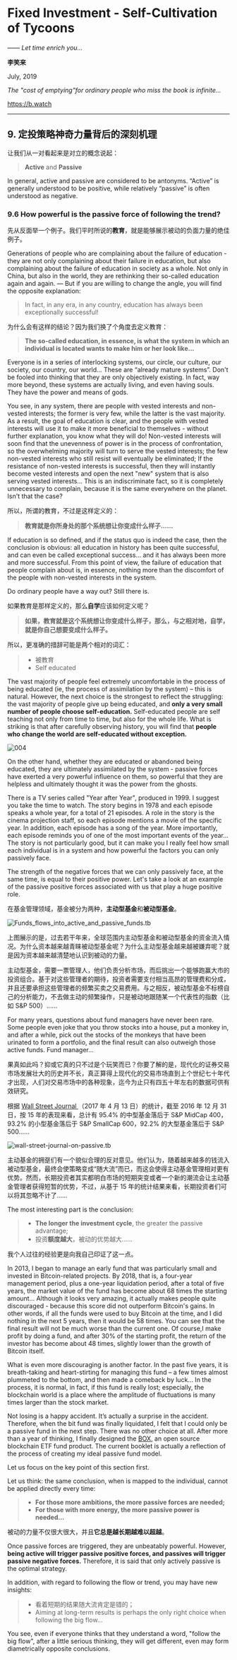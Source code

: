 # Fixed Investment - Self-Cultivation of Tycoons

*—— Let time enrich you...*

**李笑来**

July, 2019

*The "cost of emptying"for ordinary people who miss the book is infinite...*

https://b.watch

---

## 9. 定投策略神奇力量背后的深刻机理

让我们从一对看起来是对立的概念说起：

> **Active** and **Passive**

In general, active and passive are considered to be antonyms. “Active” is generally understood to be positive, while relatively “passive” is often understood as negative.

### 9.6 How powerful is the passive force of following the trend?

先从反面举一个例子。我们平时所说的**教育**，就是能够展示被动的负面力量的绝佳例子。

Generations of people who are complaining about the failure of education - they are not only complaining about their failure in education, but also complaining about the failure of education in society as a whole. Not only in China, but also in the world, they are rethinking their so-called education again and again. — But if you are willing to change the angle, you will find the opposite explanation:

> In fact, in any era, in any country, education has always been exceptionally successful!

为什么会有这样的结论？因为我们换了个角度去定义教育：

> **The so-called education, in essence, is what the system in which an individual is located wants to make him or her look like...**

Everyone is in a series of interlocking systems, our circle, our culture, our society, our country, our world... These are “already mature systems”. Don't be fooled into thinking that they are only objectively existing. In fact, way more beyond, these systems are actually living, and even having souls. They have the power and means of gods.

You see, in any system, there are people with vested interests and non-vested interests; the former is very few, while the latter is the vast majority. As a result, the goal of education is clear, and the people with vested interests will use it to make it more beneficial to themselves - without further explanation, you know what they will do! Non-vested interests will soon find that the unevenness of power is in the process of confrontation, so the overwhelming majority will turn to serve the vested interests; the few non-vested interests who still resist will eventually be eliminated; If the resistance of non-vested interests is successful, then they will instantly become vested interests and open the next "new" system that is also serving vested interests... This is an indiscriminate fact, so it is completely unnecessary to complain, because it is the same everywhere on the planet. Isn't that the case?

所以，所谓的教育，不过是这样定义的：

> **教育就是你所身处的那个系统想让你变成什么样子……**

If education is so defined, and if the status quo is indeed the case, then the conclusion is obvious: all education in history has been quite successful, and can even be called exceptional success... and it has always been more and more successful. From this point of view, the failure of education that people complain about is, in essence, nothing more than the discomfort of the people with non-vested interests in the system.

Do ordinary people have a way out? Still there is.

如果教育是那样定义的，那么**自学**应该如何定义呢？

> **如果，教育就是这个系统想让你变成什么样子，那么，与之相对地，自学，就是你自己想要变成什么样子。**

所以，更准确的措辞可能是两个相对的词汇：

> - 被教育
> - Self educated

The vast majority of people feel extremely uncomfortable in the process of being educated (ie, the process of assimilation by the system) – this is natural. However, the next choice is the strongest to reflect the struggling: the vast majority of people give up being educated, and **only a very small number of people choose self-education.** Self-educated people are self teaching not only from time to time, but also for the whole life. What is striking is that after carefully observing history, you will find that **people who change the world are self-educated without exception.**

![004](../images/004.png)

On the other hand, whether they are educated or abandoned being educated, they are ultimately assimilated by the system - passive forces have exerted a very powerful influence on them, so powerful that they are helpless and ultimately thought it was the power from the ghosts.

There is a TV series called "Year after Year", produced in 1999. I suggest you take the time to watch. The story begins in 1978 and each episode speaks a whole year, for a total of 21 episodes. A role in the story is the cinema projection staff, so each episode mentions a movie of the specific year. In addition, each episode has a song of the year. More importantly, each episode reminds you of one of the most important events of the year... The story is not particularly good, but it can make you I really feel how small each individual is in a system and how powerful the factors you can only passively face.

The strength of the negative forces that we can only passively face, at the same time, is equal to their positive power. Let's take a look at an example of the passive positive forces associated with us that play a huge positive role.

在基金管理领域，基金被分为两种，**主动型基金**和**被动型基金**。

![Funds_flows_into_active_and_passive_funds.tb](../images/Funds_flows_into_active_and_passive_funds.tb.png)

上图展示的是，过去若干年来，全球范围内主动型基金和被动型基金的资金流入情况。为什么资本越来越青睐被动型基金呢？为什么主动型基金越来越被嫌弃呢？就是因为资本越来越清楚地认识到被动的力量。

主动型基金，需要一票管理人，他们负责分析市场，而后挑出一个能够跑赢大市的投资组合。基于对这些管理者的期待，投资者需要支付相当高昂的管理费和分成，并且还要承担这些管理者的频繁买卖之交易费用。与之相反，被动型基金不标榜自己的分析能力，不去做主动的频繁操作，只是被动地跟随某一个代表性的指数（比如 S&P 500）……

For many years, questions about fund managers have never been rare. Some people even joke that you throw stocks into a house, put a monkey in, and after a while, pick out the stocks of the monkeys that have been urinated to form a portfolio, and the final result can also outweigh those active funds. Fund manager...

果真如此吗？抑或它真的只不过是个玩笑而已？你要了解的是，现代化的证券交易市场发展壮大的历史并不长，真正算得上现代化的交易市场直到上个世纪七十年代才出现，人们对交易市场中的各种现象，迄今为止只有四五十年左右的数据可供有效研究。

根据 [Wall Street Journal ](https://www.wsj.com/articles/indexes-beat-stock-pickers-even-over-15-years-1492039859)（2017 年 4 月 13 日）的统计，截至 2016 年 12 月 31 日，按 15 年的表现来看，总计有 95.4% 的中型基金落后于 S&P MidCap 400，93.2% 的小型基金落后于 S&P SmallCap 600，92.2% 的大型基金落后于 S&P 500……

![wall-street-journal-on-passive.tb](../images/wall-street-journal-on-passive.tb.png)

主动基金的拥趸们有一个貌似合理的反对意见。他们认为，随着越来越多的钱流入被动型基金，最终会使策略变成“随大流”而已，而这会使得主动基金管理相对更有优势。然而，长期投资者其实都明白市场的短期突变或者一个新的潮流会让主动基金管理者获得短暂的优势，不过，从基于 15 年的统计结果来看，长期投资者们可以将其忽略不计了……

The most interesting part is the conclusion:

> - **The longer the investment cycle**, the greater the passive advantage;
> - 投资**额度越大**，被动的优势越大……

我个人过往的经验更是向我自己印证了这一点。

In 2013, I began to manage an early fund that was particularly small and invested in Bitcoin-related projects. By 2018, that is, a four-year management period, plus a one-year liquidation period, after a total of five years, the market value of the fund has become about 68 times the starting amount... Although it looks very amazing, it actually makes people quite discouraged - because this score did not outperform Bitcoin's gains. In other words, if all the funds were used to buy Bitcoin at the time, and I did nothing in the next 5 years, then it would be 58 times. You can see that the final result will not be much worse than the current one. Of course,I make profit by doing a fund, and after 30% of the starting profit, the return of the investor has become about 48 times, slightly lower than the growth of Bitcoin itself.

What is even more discouraging is another factor. In the past five years, it is breath-taking and heart-stirting for managing this fund – a few times almost plummeted to the bottom, and then made a comeback by luck... In the process, it is normal, in fact, if this fund is really lost; especially, the blockchain world is a place where the amplitude of fluctuations is many times larger than the stock market.

Not losing is a happy accident. It’s actually a surprise in the accident. Therefore, when the bit fund was finally liquidated, I felt that I could only be a passive fund in the next step. There was no other choice at all. After more than a year of thinking, I finally designed the [BOX](https://b.watch), an open source blockchain ETF fund product. The current booklet is actually a reflection of the process of creating my ideal passive fund model.

Let us focus on the key point of this section first.

Let us think: the same conclusion, when is mapped to the individual, cannot be applied directly every time:

> - **For those more ambitions, the more passive forces are needed;**
> - **For those with more energy, the more passive power is needed...**

被动的力量不仅很大很大，并且**它总是越长期越难以超越**。

Once passive forces are triggered, they are unbeatably powerful. However, **being active will trigger passive positive forces, and passives will trigger passive negative forces.** Therefore, it is said that only actively passive is the optimal strategy.

In addition, with regard to following the flow or trend, you may have new insights:

> - 看着短期的结果随大流肯定是错的；
> - Aiming at long-term results is perhaps the only right choice when following the big flow...

You see, even if everyone thinks that they understand a word, "follow the big flow", after a little serious thinking, they will get different, even may form diametrically opposite conclusions.
